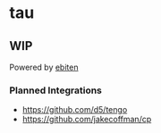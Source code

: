 # tau
## WIP
Powered by [ebiten](https://github.com/hajimehoshi/ebiten)

### Planned Integrations

* https://github.com/d5/tengo
* https://github.com/jakecoffman/cp